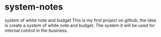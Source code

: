 # system-notes
 system of white note and budget
This is my first project on github, the idea is create a system of white note and budget. The system it will be used for internal control in the business. 
